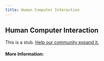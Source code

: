 ```yaml
---
title: Human Computer Interaction
---
```


## Human Computer Interaction

This is a stub. [Help our community expand it.](https://github.com/freeCodeCamp/guide-articles/tree/master/articles/User-Experience-Design/Human-Computer-Interaction/index.md)

<!-- The article goes here, in GitHub-flavored Markdown. Feel free to add YouTube videos, images, and CodePen/JSBin embeds  -->

#### More Information:
<!-- Please add any articles you think might be helpful to read before writing the article -->


